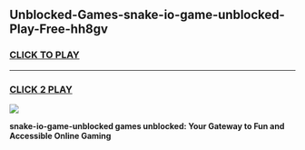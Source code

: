 
## Unblocked-Games-snake-io-game-unblocked-Play-Free-hh8gv
<h3>
<a href="https://premium76.site?title=snake-io-game-unblocked&ref=19M">CLICK TO PLAY</a></h3>
<hr>

<h3>
<a href="https://premium76.site?title=snake-io-game-unblocked&ref=19M">CLICK 2 PLAY</a>
  
</h3>

<a href="https://premium76.site?title=snake-io-game-unblocked&ref=19M"><img src="https://clearcache.store/games.png"></a>


**snake-io-game-unblocked games unblocked: Your Gateway to Fun and Accessible Online Gaming**
